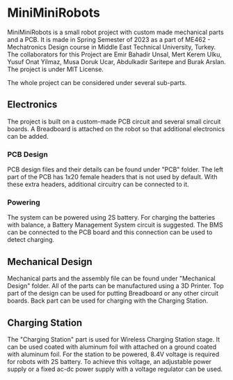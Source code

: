 # MiniMiniRobots

MiniMiniRobots is a small robot project with custom made mechanical parts and a PCB. It is made in Spring Semester of 2023 as a part of ME462 - Mechatronics Design course in Middle East Technical University, Turkey. The collaborators for this Project are Emir Bahadir Unsal, Mert Kerem Ulku, Yusuf Onat Yilmaz, Musa Doruk Ucar, Abdulkadir Saritepe and Burak Arslan. The project is under MIT License. 

The whole project can be considered under several sub-parts.

## Electronics

The project is built on a custom-made PCB circuit and several small circuit boards. A Breadboard is attached on the robot so that additional electronics can be added. 

### PCB Design

PCB design files and their details can be found under "PCB" folder. The left part of the PCB has 1x20 female headers that is not used by default. With these extra headers, additional circuitry can be connected to it.

### Powering

The system can be powered using 2S battery. For charging the batteries with balance, a Battery Management System circuit is suggested. The BMS can be connected to the PCB board and this connection can be used to detect charging. 

## Mechanical Design

Mechanical parts and the assembly file can be found under "Mechanical Design" folder. All of the parts can be manufactured using a 3D Printer. Top part of the design can be used for putting Breadboard or any other circuit boards. Back part can be used for charging with the Charging Station.

## Charging Station

The "Charging Station" part is used for Wireless Charging Station stage. It can be used coated with aluminum foil with attached on a ground coated with aluminum foil. 
For the station to be powered, 8.4V voltage is required for robots with 2S battery. To achieve this voltage, an adjustable power supply or a fixed ac-dc power supply with a voltage regulator can be used. 
